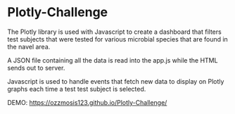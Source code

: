 # Plotly-Challenge

The Plotly library is used with Javascript to create a dashboard that filters test subjects that were tested for various microbial species that are found in the navel area. 

A JSON file containing all the data is read into the app.js while the HTML sends out to server.

Javascript is used to handle events that fetch new data to display on Plotly graphs each time a test test subject is selected. 

DEMO:
https://ozzmosis123.github.io/Plotly-Challenge/
